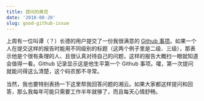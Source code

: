 ```yaml
---
title: 提问的典范
date: '2018-08-20'
slug: good-github-issue
---
```


上周有一位叫谭（？）长德的用户提交了一份我很满意的 [Github 事项](https://github.com/rstudio/tinytex/issues/65)。如果一个人在提交这样的报告时能用不同级别的标题（这两个例子里是二级、三级），那表示他是个很有条理的人、且很认真对待自己的问题，这样的报告大概扫一眼就知道会值得一看。Github 记录显示这是他生平第一个 Github 事项。嚯，第一次提问就能问得这么清楚，这个码农那不寻常。

当然，我也要特别表扬一下这里帮我回答问题的湘云。如果大家都这样提问和回答，那么我每年可能只需要工作半年就够了，而且每天心情舒畅。
